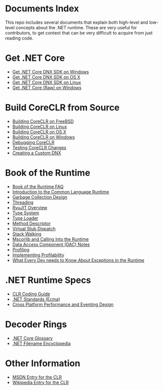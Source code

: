 Documents Index
===============

This repo includes several documents that explain both high-level and low-level concepts about the .NET runtime. These are very useful for contributors, to get context that can be very difficult to acquire from just reading code.

Get .NET Core
=============

- [Get .NET Core DNX SDK on Windows](get-dotnetcore-dnx-windows.md)
- [Get .NET Core DNX SDK on OS X](get-dotnetcore-dnx-osx.md)
- [Get .NET Core DNX SDK on Linux](get-dotnetcore-dnx-linux.md)
- [Get .NET Core (Raw) on Windows](get-dotnetcore-windows.md)

Build CoreCLR from Source
=========================

- [Building CoreCLR on FreeBSD](freebsd-instructions.md)
- [Building CoreCLR on Linux](linux-instructions.md)
- [Building CoreCLR on OS X](osx-instructions.md)
- [Building CoreCLR on Windows](windows-instructions.md)
- [Debugging CoreCLR](debugging-instructions.md)
- [Testing CoreCLR Changes](test-instructions.md)
- [Creating a Custom DNX](custom-dnx-instructions.md)

Book of the Runtime
===================

- [Book of the Runtime FAQ](botr-faq.md)
- [Introduction to the Common Language Runtime](intro-to-clr.md)
- [Garbage Collection Design](garbage-collection.md)
- [Threading](threading.md)
- [RyuJIT Overview](ryujit-overview.md)
- [Type System](type-system.md)
- [Type Loader](type-loader.md)
- [Method Descriptor](method-descriptor.md)
- [Virtual Stub Dispatch](virtual-stub-dispatch.md)
- [Stack Walking](stackwalking.md)
- [Mscorlib and Calling Into the Runtime](mscorlib.md)
- [Data Access Component (DAC) Notes](dac-notes.md)
- [Profiling](profiling.md)
- [Implementing Profilability](profilability.md)
- [What Every Dev needs to Know About Exceptions in the Runtime](exceptions.md)

.NET Runtime Specs
==================

- [CLR Coding Guide](clr-code-guide.md)
- [.NET Standards (Ecma)](dotnet-standards.md)
- [Cross Platform Performance and Eventing Design](cross-platform-performance-and-eventing.md)

Decoder Rings
=============

- [.NET Core Glossary](glossary.md)
- [.NET Filename Encyclopedia](dotnet-filenames.md)

Other Information
=================

- [MSDN Entry for the CLR](http://msdn.microsoft.com/library/8bs2ecf4.aspx)
- [Wikipedia Entry for the CLR](http://en.wikipedia.org/wiki/Common_Language_Runtime)
